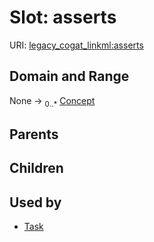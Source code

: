 
# Slot: asserts



URI: [legacy_cogat_linkml:asserts](https://w3id.org/rwblair/legacy-cogat-linkml/asserts)


## Domain and Range

None &#8594;  <sub>0..\*</sub> [Concept](Concept.md)

## Parents


## Children


## Used by

 * [Task](Task.md)
